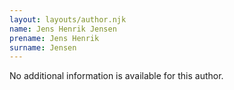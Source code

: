 ```yaml
---
layout: layouts/author.njk
name: Jens Henrik Jensen
prename: Jens Henrik
surname: Jensen
---
```

No additional information is available for this author.
